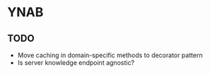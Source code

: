 # YNAB

## TODO

- Move caching in domain-specific methods to decorator pattern
- Is server knowledge endpoint agnostic?